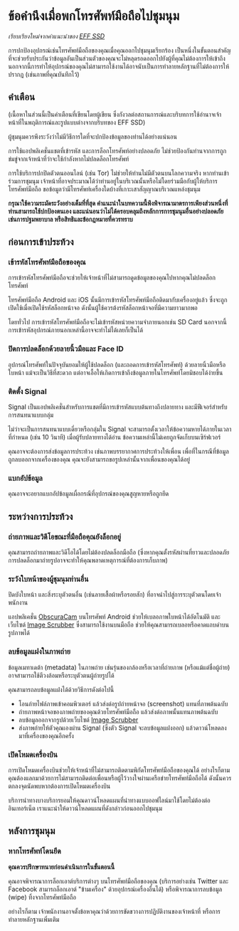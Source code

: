 # ข้อคำนึงเมื่อพกโทรศัพท์มือถือไปชุมนุม

*เรียบเรียงใหม่จากคำแนะนำของ [EFF SSD](https://ssd.eff.org/en/module/attending-protest)*

การปกป้องอุปกรณ์เช่นโทรศัพท์มือถือของคุณเมื่อคุณออกไปชุมนุมเรียกร้อง เป็นหนึ่งในขั้นตอนสำคัญที่จะช่วยรับประกันว่าข้อมูลอันเป็นส่วนตัวของคุณจะไม่หลุดรอดออกไปยังผู้ที่คุณไม่ต้องการให้เข้าถึง นอกจากนี้การทำให้อุปกรณ์ของคุณไม่สามารถใช้งานได้อาจนับเป็นการทำลายหลักฐานที่ไม่ต้องการให้ปรากฎ (เช่นภาพที่คุณบันทึกไว้)

## คำเตือน

(เนื้อหาในส่วนนี้เป็นคำเตือนที่เขียนโดยผู้เขียน ซึ่งกังวลต่อสถานการณ์และบริบทการใช้อำนาจเจ้าหน้าที่ในพฤติการณ์และรูปแบบต่างจากบริบทของ EFF SSD)

ผู้ชุมนุมควรพึงระวังว่าไม่มีวิธีการใดที่จะปกป้องข้อมูลของท่านได้อย่างแน่นอน

การใช้แอปพลิเคชั่นแชตที่เข้ารหัส และการล็อกโทรศัพท์อย่างปลอดภัย ไม่ช่วยป้องกันท่านจากการถูกข่มขู่จากเจ้าหน้าที่ว่าจะใช้กำลังหากไม่ปลดล็อกโทรศัพท์

การใช้บริการปกปิดตัวตนออนไลน์ (เช่น Tor) ไม่ช่วยให้ท่านไม่มีตัวตนบนโลกความจริง หากท่านเข้าร่วมการชุมนุม เจ้าหน้าที่อาจประมาณได้ว่าท่านอยู่ในบริเวณนั้นหรือไม่โดยร่วมมือกับผู้ให้บริการโทรศัพท์มือถือ ขอข้อมูลว่ามีโทรศัพท์เครื่องใดบ้างที่เกาะเสาสัญญาณบริเวณแหล่งชุมนุม

**กรุณาใช้ความระมัดระวังอย่างเต็มที่ที่สุด คำแนะนำในบทความนี้พึงพิจารณามาตรการเพียงส่วนหนึ่งที่ท่านสามารถใช้ปกป้องตนเอง และแน่นอนว่าไม่ได้ครอบคลุมถึงหลักการการชุมนุมอื่นอย่างปลอดภัย เช่นการปฐมพยาบาล หรือสิทธิและข้อกฎหมายที่ควรทราบ**

## ก่อนการเข้าประท้วง

### เข้ารหัสโทรศัพท์มือถือของคุณ

การเข้ารหัสโทรศัพท์มือถือจะช่วยให้เจ้าหน้าที่ไม่สามารถดูดข้อมูลของคุณไปหากคุณไม่ปลดล็อกโทรศัพท์

โทรศัพท์มือถือ Android และ iOS นั้นมีการเข้ารหัสโทรศัพท์มือถือติดมากับเครื่องอยู่แล้ว ซึ่งจะถูกเปิดใช้เมื่อเปิดใช้รหัสล็อกหน้าจอ ดังนั้นผู้ใช้ควรต้งรหัสล็อกหน้าจอที่มีความยาวมากพอ

โดยทั่วไป การเข้ารหัสโทรศัพท์มือถือจะไม่เข้ารหัสหน่วยความจำภายนอกเช่น SD Card นอกจากนี้การเข้ารหัสอุปกรณ์ภายนอกเหล่านี้อาจจะทำไม่ได้เลยก็เป็นได้

### ปิดการปลดล็อกด้วยลายนิ้วมือและ Face ID

อุปกรณ์โทรศัพท์ในปัจจุบันยอมให้ผู้ใช้ปลดล็อก (และถอดการเข้ารหัสโทรศัพท์) ด้วยลายนิ้วมือหรือใบหน้า แม้จะเป็นวิธีที่สะดวก แต่อาจเอื้อให้เกิดการเข้าถึงข้อมูลภายในโทรศัพท์โดยมิชอบได้ง่ายขึ้น

### ติดตั้ง Signal

Signal เป็นแอปพลิเคชั่นสำหรับการแชตที่มีการเข้ารหัสแบบต้นทางถึงปลายทาง และมีฟีเจอร์สำหรับการสนทนาแบบกลุ่ม

ไม่ว่าจะเป็นการสนทนาแบบเดี่ยวหรือกลุ่มใน Signal จะสามารถตั้งเวลาให้ข้อความหายได้ภายในเวลาที่กำหนด (เช่น 10 วินาที) เมื่อผู้รับปลายทางได้อ่าน ข้อความเหล่านี้ไม่เคยถูกจัดเก็บบนเซิร์ฟเวอร์

คุณอาจจะต้องการส่งข้อมูลการประท้วง เช่นภาพบรรยากาศการประท้วงให้เพื่อน เพื่อที่ในกรณีที่ข้อมูลถูกลบออกจากเครื่องของคุณ คุณจะยังสามารถขอรูปเหล่านั้นจากเพื่อนของคุณได้อยู่

### แบกอัปข้อมูล

คุณอาจจะอยากแบกอัปข้อมูลเผื่อกรณีที่อุปกรณ์ของคุณสูญหายหรือถูกยึด

## ระหว่างการประท้วง

### ถ่ายภาพและวิดีโอขณะที่มือถือคุณยังล็อกอยู่

คุณสามารถถ่ายภาพและวิดีโอได้โดยไม่ต้องปลดล็อกมือถือ (ซึ่งหากคุณตั้งรหัสผ่านที่ยาวและปลอดภัย การปลดล็อกมาถ่ายรูปอาจจะทำให้คุณพลาดเหตุการณ์ที่ต้องการเก็บภาพ)

### ระวังใบหน้าของผู้ชุมนุมท่านอื่น

ปิดบังใบหน้า และสิ่งระบุตัวตนอื่น (เช่นลายเสื้อผ้าหรือรอยสัก) ที่อาจนำไปสู่การระบุตัวตนโดยเจ้าพนักงาน

แอปพลิเคชั่น [ObscuraCam](https://play.google.com/store/apps/details?id=org.witness.sscphase1&hl=en) บนโทรศัพท์ Android ช่วยให้เบลอภาพใบหน้าได้อัตโนมัติ และเว็บไซต์ [Image Scrubber](https://everestpipkin.github.io/image-scrubber/) ซึ่งสามารถใช้งานบนมือถือ ช่วยให้คุณสามารถเบลอหรือคาดแถบดำบนรูปภาพได้

### ลบข้อมูลแฝงในภาพถ่าย

ข้อมูลเมทาเดต้า (metadata) ในภาพถ่าย เช่นรุ่นของกล้องหรือเวลาที่ถ่ายภาพ (หรือแม้แต่ชื่อผู้ถ่าย) อาจสามารถใช้ตีวงล้อมหรือระบุตัวตนผู้ถ่ายรูปได้

คุณสามารถลบข้อมูลแฝงได้ด้วยวิธีการดังต่อไปนี้

* โอนถ่ายไฟล์ภาพเข้าคอมพิวเตอร์ แล้วส่งต่อรูปถ่ายหน้าจอ (screenshot) แทนที่ภาพต้นฉบับ
* ถ่ายภาพหน้าจอของภาพถ่ายของคุณด้วยโทรศัพท์มือถือ แล้วส่งต่อภาพนั้นแทนภาพต้นฉบับ
* ลบข้อมูลออกจากรูปด้วยเว็บไซต์ [Image Scrubber](https://everestpipkin.github.io/image-scrubber/)
* ส่งภาพถ่ายให้ตัวคุณเองผ่าน Signal (ซึ่งตัว Signal จะลบข้อมูลแฝงออก) แล้วดาวน์โหลดลงมาที่เครื่องของคุณอีกครั้ง

### เปิดโหมดเครื่องบิน

การเปิดโหมดเครื่องบินช่วยให้เจ้าหน้าที่ไม่สามารถติดตามพิกัดโทรศัพท์มือถือของคุณได้ อย่างไรก็ตาม คุณต้องแลกมาด้วยการไม่สามารถติดต่อเพื่อนหรือผู้ไว้วางใจผ่านเครือข่ายโทรศัพท์มือถือได้ ดังนั้นควรตกลงจุดนัดพบหากต้องการเปิดโหมดเครื่องบิน

บริการนำทางบางบริการยอมให้คุณดาวน์โหลดแผนที่นำทางแบบออฟไลน์มาใช้โดยไม่ต้องต่ออินเทอร์เน็ต เราแนะนำให้ดาวน์โหลดแผนที่ดังกล่าวก่อนออกไปชุมนุม

## หลังการชุมนุม

### หากโทรศัพท์โดนยึด

**คุณควรปรึกษาทนายก่อนดำเนินการในขั้นตอนนี้**

คุณอาจพิจารณาการล็อกเอาต์บริการต่างๆ บนโทรศัพท์มือถือของคุณ (บริการอย่างเช่น Twitter และ Facebook สามารถล็อกเอาต์ "ข้ามเครื่อง" ด้วยอุปกรณ์เครื่องอื่นได้) หรือพิจารณาการลบข้อมูล (wipe) ทิ้งจากโทรศัพท์มือถือ

อย่างไรก็ตาม เจ้าพนักงานอาจตั้งข้อหาคุณว่าด้วยการขัดขวางการปฏิบัติงานของเจ้าหน้าที่ หรือการทำลายหลักฐานเพิ่มเติม

